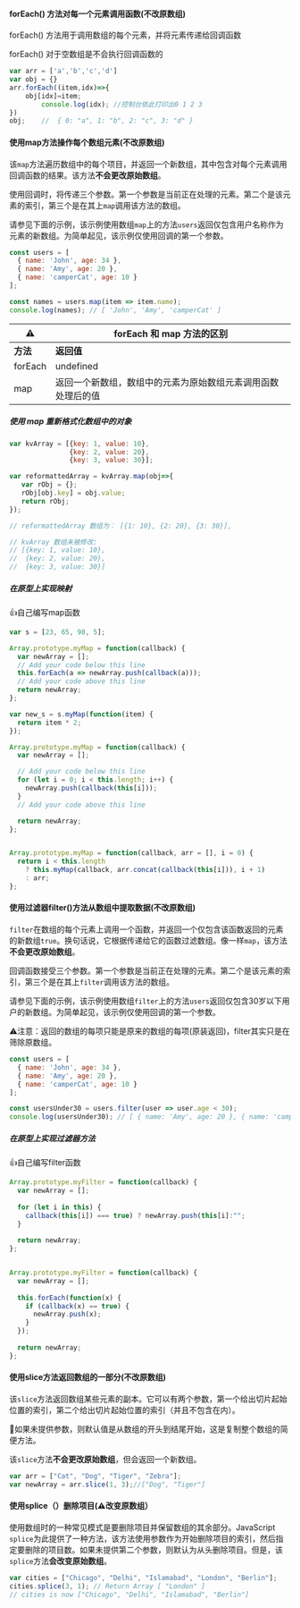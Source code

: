 #### forEach() 方法对每一个元素调用函数(不改原数组)

forEach() 方法用于调用数组的每个元素，并将元素传递给回调函数

forEach() 对于空数组是不会执行回调函数的

```js
var arr = ['a','b','c','d']
var obj = {}
arr.forEach((item,idx)=>{
    obj[idx]=item;
		console.log(idx); //控制台依此打印出0 1 2 3
})
obj;	//	{ 0: "a", 1: "b", 2: "c", 3: "d" }
```



#### 使用map方法操作每个数组元素(不改原数组)

该`map`方法遍历数组中的每个项目，并返回一个新数组，其中包含对每个元素调用回调函数的结果。该方法**不会更改原始数组**。

使用回调时，将传递三个参数。第一个参数是当前正在处理的元素。第二个是该元素的索引，第三个是在其上`map`调用该方法的数组。

请参见下面的示例，该示例使用数组`map`上的方法`users`返回仅包含用户名称作为元素的新数组。为简单起见，该示例仅使用回调的第一个参数。

```js
const users = [
  { name: 'John', age: 34 },
  { name: 'Amy', age: 20 },
  { name: 'camperCat', age: 10 }
];

const names = users.map(item => item.name);
console.log(names); // [ 'John', 'Amy', 'camperCat' ]
```



| ⚠️        | forEach 和 map 方法的区别                                    |
| -------- | ------------------------------------------------------------ |
| **方法** | **返回值**                                                   |
| forEach  | undefined                                                    |
| map      | 返回一个新数组，数组中的元素为原始数组元素调用函数处理后的值 |

##### 使用 map 重新格式化数组中的对象

```js
var kvArray = [{key: 1, value: 10}, 
               {key: 2, value: 20}, 
               {key: 3, value: 30}];

var reformattedArray = kvArray.map(obj=>{ 
   var rObj = {};
   rObj[obj.key] = obj.value;
   return rObj;
});

// reformattedArray 数组为： [{1: 10}, {2: 20}, {3: 30}], 

// kvArray 数组未被修改: 
// [{key: 1, value: 10}, 
//  {key: 2, value: 20}, 
//  {key: 3, value: 30}]
```

##### 在原型上实现映射

👍自己编写map函数

```js
var s = [23, 65, 98, 5];

Array.prototype.myMap = function(callback) {
  var newArray = [];
  // Add your code below this line
  this.forEach(a => newArray.push(callback(a)));
  // Add your code above this line
  return newArray;
};

var new_s = s.myMap(function(item) {
  return item * 2;
});

```

```js
Array.prototype.myMap = function(callback) {
  var newArray = [];

  // Add your code below this line
  for (let i = 0; i < this.length; i++) {
    newArray.push(callback(this[i]));
  }
  // Add your code above this line

  return newArray;
};
```

```js

Array.prototype.myMap = function(callback, arr = [], i = 0) {
  return i < this.length
    ? this.myMap(callback, arr.concat(callback(this[i])), i + 1)
    : arr;
};
```

#### 使用过滤器filter()方法从数组中提取数据(不改原数组)

​	`filter`在数组的每个元素上调用一个函数，并返回一个仅包含该函数返回的元素的新数组`true`。换句话说，它根据传递给它的函数过滤数组。像一样`map`，该方法**不会更改原始数组**。

回调函数接受三个参数。第一个参数是当前正在处理的元素。第二个是该元素的索引，第三个是在其上`filter`调用该方法的数组。

请参见下面的示例，该示例使用数组`filter`上的方法`users`返回仅包含30岁以下用户的新数组。为简单起见，该示例仅使用回调的第一个参数。

⚠️注意：返回的数组的每项只能是原来的数组的每项(原装返回)，filter其实只是在筛除原数组。

```js
const users = [
  { name: 'John', age: 34 },
  { name: 'Amy', age: 20 },
  { name: 'camperCat', age: 10 }
];

const usersUnder30 = users.filter(user => user.age < 30);
console.log(usersUnder30); // [ { name: 'Amy', age: 20 }, { name: 'camperCat', age: 10 } ]
```

##### 在原型上实现过滤器方法

👍自己编写filter函数

```js
Array.prototype.myFilter = function(callback) {
  var newArray = [];
  
  for (let i in this) {
    callback(this[i]) === true) ? newArray.push(this[i]:"";
  }
 
  return newArray;
};
```



```js

Array.prototype.myFilter = function(callback) {
  var newArray = [];
  
  this.forEach(function(x) {
    if (callback(x) == true) {
      newArray.push(x);
    }
  });
 
  return newArray;
};
```

#### 使用slice方法返回数组的一部分(不改原数组)

该`slice`方法返回数组某些元素的副本。它可以有两个参数，第一个给出切片起始位置的索引，第二个给出切片起始位置的索引（并且不包含在内）。

🙋如果未提供参数，则默认值是从数组的开头到结尾开始，这是复制整个数组的简便方法。

该`slice`方法**不会更改原始数组**，但会返回一个新数组。

```js
var arr = ["Cat", "Dog", "Tiger", "Zebra"];
var newArray = arr.slice(1, 3);//["Dog", "Tiger"]
```



#### 使用splice（）删除项目(⚠️改变原数组）

使用数组时的一种常见模式是要删除项目并保留数组的其余部分。JavaScript `splice`为此提供了一种方法，该方法使用参数作为开始删除项目的索引，然后指定要删除的项目数。如果未提供第二个参数，则默认为从头删除项目。但是，该`splice`方法**会改变原始数组**。

```js
var cities = ["Chicago", "Delhi", "Islamabad", "London", "Berlin"];
cities.splice(3, 1); // Return Array [ "London" ]
// cities is now ["Chicago", "Delhi", "Islamabad", "Berlin"]
```

​	